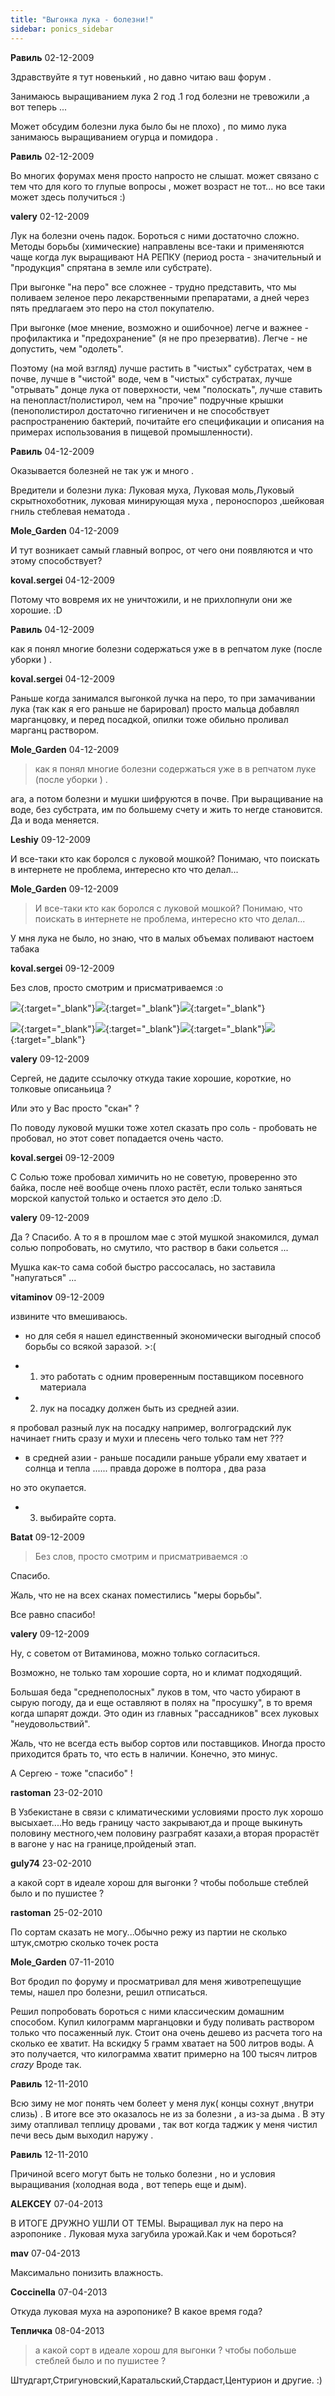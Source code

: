 ```yaml
---
title: "Выгонка лука - болезни!"
sidebar: ponics_sidebar
---
```


**Равиль** 02-12-2009

Здравствуйте я тут новенький , но давно читаю ваш форум . 

Занимаюсь выращиванием лука 2 год .1 год болезни не тревожили ,а вот теперь ...

Может обсудим болезни лука было бы не плохо) , по мимо лука занимаюсь выращиванием огурца и помидора . 


**Равиль** 02-12-2009

Во многих форумах меня просто напросто не слышат. может связано с тем что для кого то глупые вопросы , может возраст не тот... но все таки может здесь получиться :) 


**valery** 02-12-2009

Лук на болезни очень падок. Бороться с ними достаточно сложно. Методы борьбы (химические) направлены все-таки и применяются чаще когда лук выращивают НА РЕПКУ (период роста - значительный и "продукция" спрятана в земле или субстрате).

При выгонке "на перо" все сложнее - трудно представить, что мы поливаем зеленое перо лекарственными препаратами, а дней через пять предлагаем это перо на стол покупателю.

При выгонке (мое мнение, возможно и ошибочное) легче и важнее - профилактика и "предохранение" (я не про презерватив). Легче - не допустить, чем "одолеть".

Поэтому (на мой взгляд) лучше растить в "чистых" субстратах, чем в почве, лучше в "чистой" воде, чем в "чистых" субстратах, лучше "отрывать" донце лука от поверхности, чем "полоскать", лучше ставить на пенопласт/полистирол, чем на "прочие" подручные крышки (пенополистирол достаточно гигиеничен и не способствует распространению бактерий, почитайте его спецификации и описания на примерах использования в пищевой промышленности).


**Равиль** 04-12-2009

Оказывается болезней не так уж и много .

Вредители и болезни лука: Луковая муха, Луковая моль,Луковый скрытнохоботник, луковая минирующая муха , пероноспороз ,шейковая гниль стеблевая нематода .



**Mole_Garden** 04-12-2009

И тут возникает самый главный вопрос, от чего они появляются и что этому способствует?


**koval.sergei** 04-12-2009

Потому что вовремя их не уничтожили, и не прихлопнули они же хорошие. :D


**Равиль** 04-12-2009

 как я понял многие болезни содержаться уже в в репчатом луке (после уборки ) .


**koval.sergei** 04-12-2009

Раньше когда занимался выгонкой лучка на перо, то при замачивании лука (так как я его раньше не барировал) просто мальца добавлял марганцовку, и перед посадкой, опилки тоже обильно проливал марганц раствором.


**Mole_Garden** 04-12-2009

> как я понял многие болезни содержаться уже в в репчатом луке (после уборки ) .

ага, а потом болезни и мушки шифруются в почве. При выращивание на воде, без субстрата, им по большему счету и жить то негде становится. Да и вода меняется.


**Leshiy** 09-12-2009

И все-таки кто как боролся с луковой мошкой? Понимаю, что поискать в интернете не проблема, интересно кто что делал...


**Mole_Garden** 09-12-2009

> И все-таки кто как боролся с луковой мошкой? Понимаю, что поискать в интернете не проблема, интересно кто что делал...

У мня лука не было, но знаю, что в малых объемах поливают настоем табака


**koval.sergei** 09-12-2009

Без слов, просто смотрим и присматриваемся :o

[![](http://s2.postimage.org/KjUjA.jpg)](http://s2.postimage.org/KjUjA.jpg){:target="_blank"}[![](http://s1.postimage.org/lgS8i.jpg)](http://s1.postimage.org/lgS8i.jpg){:target="_blank"}[![](http://s4.postimage.org/1LIcEJ.jpg)](http://s4.postimage.org/1LIcEJ.jpg){:target="_blank"}

[![](http://s1.postimage.org/lh669.jpg)](http://s1.postimage.org/lh669.jpg){:target="_blank"}[![](http://s2.postimage.org/Kkig0.jpg)](http://s2.postimage.org/Kkig0.jpg){:target="_blank"}[![](http://s1.postimage.org/lhdAA.jpg)](http://s1.postimage.org/lhdAA.jpg){:target="_blank"}[![](http://s2.postimage.org/KkHcr.jpg)](http://s2.postimage.org/KkHcr.jpg){:target="_blank"}


**valery** 09-12-2009

Сергей, не дадите ссылочку откуда такие хорошие, короткие, но толковые описаньица ?

Или это у Вас просто "скан" ?

По поводу луковой мушки тоже хотел сказать про соль - пробовать не пробовал, но этот совет попадается очень часто.


**koval.sergei** 09-12-2009

С Солью тоже пробовал химичить но не советую, проверенно это байка, после неё вообще очень плохо растёт, если только заняться морской капустой только и остается это дело :D.


**valery** 09-12-2009

Да ? Спасибо. А то я в прошлом мае с этой мушкой знакомился, думал солью попробовать, но смутило, что раствор в баки сольется ...

Мушка как-то сама собой быстро рассосалась, но заставила "напугаться" ...


**vitaminov** 09-12-2009

извините что вмешиваюсь.

- но для себя я нашел единственный экономически выгодный способ борьбы со всякой заразой. &gt;:(

- 1. это работать с одним проверенным поставщиком посевного материала

- 2. лук на посадку должен быть из средней азии.

я пробовал разный лук на посадку например, волгоградский лук начинает гнить сразу и мухи и плесень чего только там нет ???

- в средней азии - раньше посадили раньше убрали ему хватает и солнца и тепла ...... правда дороже в полтора , два раза

но это окупается.

- 3. выбирайте сорта.


**Batat** 09-12-2009

> Без слов, просто смотрим и присматриваемся :o

Спасибо.

Жаль, что не на всех сканах поместились "меры борьбы".

Все равно спасибо!


**valery** 09-12-2009

Ну, с советом от Витаминова, можно только согласиться. 

Возможно, не только там хорошие сорта, но и климат подходящий. 

Большая беда "среднеполосных" луков в том, что часто убирают в сырую погоду, да и еще оставляют в полях на "просушку", в то время когда шпарят дожди. Это один из главных "рассадников" всех луковых "неудовольствий".

Жаль, что не всегда есть выбор сортов или поставщиков. Иногда просто приходится брать то, что есть в наличии. Конечно, это минус.

А Сергею - тоже "спасибо" !


**rastoman** 23-02-2010

В Узбекистане в связи с климатическими условиями просто лук хорошо высыхает....Но ведь границу часто закрывают,да и проще выкинуть половину местного,чем половину разграбят казахи,а вторая прорастёт в вагоне у нас на границе,пройденый этап.


**guly74** 23-02-2010

а какой сорт в идеале хорош для выгонки ? чтобы побольше стеблей было и по пушистее ?


**rastoman** 25-02-2010

По сортам сказать не могу...Обычно режу из партии не сколько штук,смотрю сколько точек роста


**Mole_Garden** 07-11-2010

Вот бродил по форуму и просматривал для меня животрепещущие темы, нашел про болезни, решил отписаться. 

Решил попробовать бороться с ними классическим домашним способом. Купил килограмм марганцовки и буду поливать раствором только что посаженный лук. Стоит она очень дешево из расчета того на сколько ее хватит. На вскидку 5 грамм хватает на 500 литров воды. А это получается, что килограмма хватит примерно на 100 тысяч литров *crazy* Вроде так. 


**Равиль** 12-11-2010

Всю зиму не мог понять чем болеет у меня лук( концы сохнут ,внутри слизь) . В итоге все это оказалось не из за болезни , а из-за дыма . В эту зиму отапливал теплицу дровами , так вот когда таджик у меня чистил печи весь дым выходил наружу . 


**Равиль** 12-11-2010

Причиной всего могут быть не только болезни , но и условия выращивания (холодная вода , вот теперь еще и дым).


**ALEKCEY** 07-04-2013

В ИТОГЕ ДРУЖНО УШЛИ ОТ ТЕМЫ. Выращивал лук на перо на аэропонике . Луковая муха загубила урожай.Как и чем бороться?


**mav** 07-04-2013

Максимально понизить влажность.


**Coccinella** 07-04-2013

Откуда луковая муха на аэропонике? В какое время года?


**Тепличка** 08-04-2013

> а какой сорт в идеале хорош для выгонки ? чтобы побольше стеблей было и по пушистее ?

Штудгарт,Стригуновский,Каратальский,Стардаст,Центурион и другие. :)



